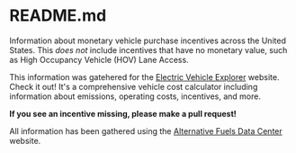 # README.md

Information about monetary vehicle purchase incentives across the United States.
This *does not* include incentives that have no monetary value, such as High Occupancy Vehicle (HOV) Lane Access. 

This information was gatehered for the [Electric Vehicle Explorer](https://gis.its.ucdavis.edu/evexplorer2/) website. 
Check it out! It's a comprehensive vehicle cost calculator including information about emissions, operating costs, incentives, and more.

**If you see an incentive missing, please make a pull request!**

All information has been gathered using the [Alternative Fuels Data Center](https://afdc.energy.gov/laws) website.

